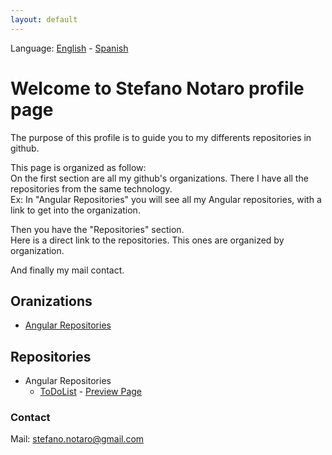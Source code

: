 ```yaml
---
layout: default
---
```

Language: [English](https://stefanonotaro.github.io/Profile/) - [Spanish](/README.es.md)

# Welcome to Stefano Notaro profile page

The purpose of this profile is to guide you to my differents repositories in github.

This page is organized as follow:  
  On the first section are all my github's organizations. There I have all the repositories from the same technology.  
  Ex: In "Angular Repositories" you will see all my Angular repositories, with a link to get into the organization.
  
  Then you have the "Repositories" section.  
  Here is a direct link to the repositories. This ones are organized by organization.
  
  And finally my mail contact.

## **Oranizations**

 - [Angular Repositories](https://github.com/StefanoNotaro-AngularRepositories "Angular Repositories")

## **Repositories**

- Angular Repositories
  - [ToDoList](https://github.com/StefanoNotaro-AngularRepositories/ToDoList "To-Do app project") - [Preview Page](https://stefanonotaro-angularrepositories.github.io/ToDoList/)

### **Contact**

Mail: stefano.notaro@gmail.com
